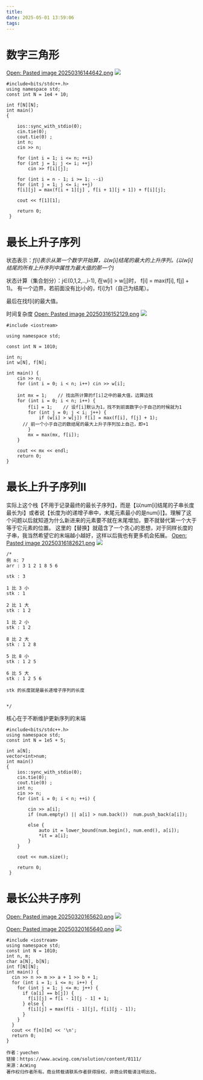 ```yaml
---
title: 
date: 2025-05-01 13:59:06
tags:
---
```


# 数字三角形
[Open: Pasted image 20250316144642.png](%E7%AE%97%E6%B3%95/dp/_resources/%E7%BA%BF%E6%80%A7dp/20563cea50066cbc26e0b793e7fdbe27_MD5.jpeg)
![](%E7%AE%97%E6%B3%95/dp/_resources/%E7%BA%BF%E6%80%A7dp/20563cea50066cbc26e0b793e7fdbe27_MD5.jpeg)
```
#include<bits/stdc++.h>
using namespace std;
const int N = 1e4 + 10;

int f[N][N];
int main()
{
	
	ios::sync_with_stdio(0);
	cin.tie(0);
	cout.tie(0) ;
	int n;
	cin >> n;
	
	for (int i = 1; i <= n; ++i)
	for (int j = 1; j <= i; ++j) 
	    cin >> f[i][j];
	    
	for (int i = n - 1; i >= 1; --i)
	for (int j = 1; j <= i; ++j)
	f[i][j] = max(f[i + 1][j] , f[i + 1][j + 1]) + f[i][j];
	
	cout << f[1][1];
	
	return 0;
 } 
```

# 最长上升子序列
状态表示：*f[i]表示从第一个数字开始算，以w[i]结尾的最大的上升序列。(以w[i]结尾的所有上升序列中属性为最大值的那一个)*

状态计算（集合划分）：j∈(0,1,2,..,i-1), 在w[i] > w[j]时，
f[i] = max(f[i], f[j] + 1)。
有一个边界，若前面没有比i小的，f[i]为1（自己为结尾）。

最后在找f[i]的最大值。

时间复杂度
[Open: Pasted image 20250316152129.png](%E7%AE%97%E6%B3%95/dp/_resources/%E7%BA%BF%E6%80%A7dp/15827e840274dc3a5a6c0b838ea1a19c_MD5.jpeg)
![](%E7%AE%97%E6%B3%95/dp/_resources/%E7%BA%BF%E6%80%A7dp/15827e840274dc3a5a6c0b838ea1a19c_MD5.jpeg)
~~~
#include <iostream>

using namespace std;

const int N = 1010;

int n;
int w[N], f[N];

int main() {
    cin >> n;
    for (int i = 0; i < n; i++) cin >> w[i];

    int mx = 1;    // 找出所计算的f[i]之中的最大值，边算边找
    for (int i = 0; i < n; i++) {
        f[i] = 1;    // 设f[i]默认为1，找不到前面数字小于自己的时候就为1
        for (int j = 0; j < i; j++) {
            if (w[i] > w[j]) f[i] = max(f[i], f[j] + 1);  
      // 前一个小于自己的数结尾的最大上升子序列加上自己，即+1
        }
        mx = max(mx, f[i]);
    }

    cout << mx << endl;
    return 0;
}
~~~

# 最长上升子序列II

实际上这个栈【不用于记录最终的最长子序列】，而是【以num[i]结尾的子串长度最长为i】或者说【长度为i的递增子串中，末尾元素最小的是num[i]】。理解了这个问题以后就知道为什么新进来的元素要不就在末尾增加，要不就替代第一个大于等于它元素的位置。
这里的【替换】就蕴含了一个贪心的思想，对于同样长度的子串，我当然希望它的末端越小越好，这样以后我也有更多机会拓展。
[Open: Pasted image 20250316182621.png](%E7%AE%97%E6%B3%95/dp/_resources/%E7%BA%BF%E6%80%A7dp/5ab53b37b3d652583f54a71d2dd19706_MD5.jpeg)
![](%E7%AE%97%E6%B3%95/dp/_resources/%E7%BA%BF%E6%80%A7dp/5ab53b37b3d652583f54a71d2dd19706_MD5.jpeg)
```
/*
例 n: 7
arr : 3 1 2 1 8 5 6

stk : 3

1 比 3 小
stk : 1

2 比 1 大
stk : 1 2

1 比 2 小
stk : 1 2

8 比 2 大
stk : 1 2 8

5 比 8 小
stk : 1 2 5

6 比 5 大
stk : 1 2 5 6

stk 的长度就是最长递增子序列的长度


*/
```
核心在于不断维护更新序列的末端
```
#include<bits/stdc++.h>
using namespace std;
const int N = 1e5 + 5;

int a[N];
vector<int>num;
int main()
{
	ios::sync_with_stdio(0);
	cin.tie(0);
	cout.tie(0) ;
	int n;
	cin >> n;
	for (int i = 0; i < n; ++i) {
		
		cin >> a[i];
		if (num.empty() || a[i] > num.back())  num.push_back(a[i]);
		
		else {
			auto it = lower_bound(num.begin(), num.end(), a[i]);
			*it = a[i];
		}
	}
	
	cout << num.size();
	
	return 0;
 } 
```

# 最长公共子序列

[Open: Pasted image 20250320165620.png](%E7%AE%97%E6%B3%95/dp/_resources/%E7%BA%BF%E6%80%A7dp/e58a92ae0f357888f5ee826c61348caf_MD5.jpeg)
![](%E7%AE%97%E6%B3%95/dp/_resources/%E7%BA%BF%E6%80%A7dp/e58a92ae0f357888f5ee826c61348caf_MD5.jpeg)

[Open: Pasted image 20250320165640.png](%E7%AE%97%E6%B3%95/dp/_resources/%E7%BA%BF%E6%80%A7dp/0acb450d651003fe3b4d19fa6fe541fc_MD5.jpeg)
![](%E7%AE%97%E6%B3%95/dp/_resources/%E7%BA%BF%E6%80%A7dp/0acb450d651003fe3b4d19fa6fe541fc_MD5.jpeg)

```
#include <iostream>
using namespace std;
const int N = 1010;
int n, m;
char a[N], b[N];
int f[N][N];
int main() {
  cin >> n >> m >> a + 1 >> b + 1;
  for (int i = 1; i <= n; i++) {
    for (int j = 1; j <= m; j++) {
      if (a[i] == b[j]) {
        f[i][j] = f[i - 1][j - 1] + 1;
      } else {
        f[i][j] = max(f[i - 1][j], f[i][j - 1]);
      }
    }
  }
  cout << f[n][m] << '\n';
  return 0;
}

作者：yuechen
链接：https://www.acwing.com/solution/content/8111/
来源：AcWing
著作权归作者所有。商业转载请联系作者获得授权，非商业转载请注明出处。
```